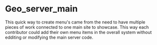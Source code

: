 # Geo_server_main

This quick way to create menu's came from the need to have multiple pieces of work connected to one main site to showcase.
This way each contributor could add their own menu items in the overall system without edditing or modifying the main server code.
